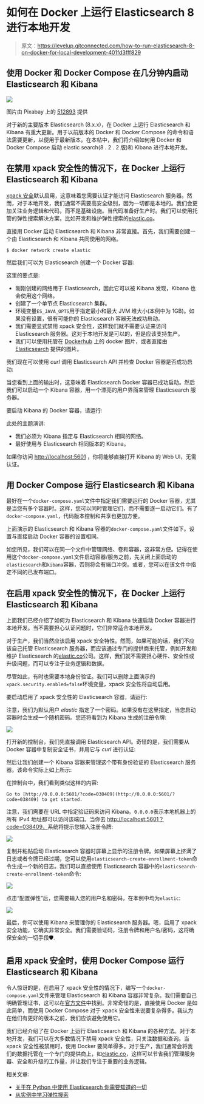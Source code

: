 # 如何在 Docker 上运行 Elasticsearch 8 进行本地开发

> 原文：<https://levelup.gitconnected.com/how-to-run-elasticsearch-8-on-docker-for-local-development-401fd3fff829>

## 使用 Docker 和 Docker Compose 在几分钟内启动 Elasticsearch 和 Kibana

![](img/858a6487b850d3d7c8449e2c6cead7e5.png)

图片由 Pixabay 上的 [512893](https://pixabay.com/photos/fantasy-illusion-sailboat-sea-sky-1204156/) 提供

对于新的主要版本 Elasticsearch (8.x.x)，在 Docker 上运行 Elasticsearch 和 Kibana 有重大更新。用于以前版本的 Docker 和 Docker Compose 的命令和语法需要更新，以便用于最新版本。在本帖中，我们将介绍如何用 Docker 和 Docker Compose 启动 elastic search(8 . 2 . 2 版)和 Kibana 进行本地开发。

## 在禁用 xpack 安全性的情况下，在 Docker 上运行 Elasticsearch 和 Kibana

[xpack 安全](https://www.elastic.co/guide/en/elasticsearch/reference/current/security-settings.html)默认启用，这意味着您需要认证才能访问 Elasticsearch 服务器。然而，对于本地开发，我们通常不需要高安全级别，因为一切都是本地的。我们会更加关注业务逻辑和代码，而不是基础设施。当代码准备好生产时。我们可以使用托管的弹性搜索解决方案，比如开发和维护弹性搜索的[elastic.co](https://www.elastic.co/)。

直接用 Docker 启动 Elasticsearch 和 Kibana 非常直接。首先，我们需要创建一个由 Elasticsearch 和 Kibana 共同使用的网络。

```
$ docker network create elastic
```

然后我们可以为 Elasticsearch 创建一个 Docker 容器:

这里的要点是:

*   刚刚创建的网络用于 Elasticsearch，因此它可以被 Kibana 发现，Kibana 也会使用这个网络。
*   创建了一个单节点 Elasticsearch 集群。
*   环境变量`ES_JAVA_OPTS`用于指定最小和最大 JVM 堆大小(本例中为 1GB)。如果没有设置，很有可能你的 Elasticsearch 容器无法成功启动。
*   我们需要显式禁用 xpack 安全性，这样我们就不需要认证来访问 Elasticsearch 服务器。这对于本地开发是可以的，但是应该支持生产。
*   我们可以使用托管在 [Dockerhub](https://hub.docker.com/_/elasticsearch) 上的 docker 图片，或者直接由 [Elasticsearch](https://www.docker.elastic.co/r/elasticsearch) 提供的图片。

我们现在可以使用 *curl* 调用 Elasticsearch API 并检查 Docker 容器是否成功启动:

当您看到上面的输出时，这意味着 Elasticsearch Docker 容器已成功启动。然后我们可以启动一个 Kibana 容器，用一个漂亮的用户界面来管理 Elasticsearch 服务器。

要启动 Kibana 的 Docker 容器，请运行:

此处的主题演讲:

*   我们必须为 Kibana 指定与 Elasticsearch 相同的网络。
*   最好使用与 Elasticsearch 相同版本的 Kibana。

如果你访问 [http://localhost:5601](http://localhost:5601) ，你将能够直接打开 Kibana 的 Web UI，无需认证。

## 用 Docker Compose 运行 Elasticsearch 和 Kibana

最好在一个`docker-compose.yaml`文件中指定我们需要运行的 Docker 容器，尤其是当您有多个容器时。这样，您可以同时管理它们，而不需要逐一启动它们。有了`docker-compose.yaml`，代码版本控制和共享也更加方便。

上面演示的 Elasticsearch 和 Kibana 容器的`docker-compose.yaml`文件如下。设置与直接启动 Docker 容器的设置相同。

如您所见，我们可以在同一个文件中管理网络、卷和容器，这非常方便。记得在使用这个`docker-compose.yaml`文件启动容器/服务之前，先关闭上面启动的`elasticsearch`和`kibana`容器，否则将会有端口冲突。或者，您可以在该文件中指定不同的已发布端口。

## 在启用 xpack 安全性的情况下，在 Docker 上运行 Elasticsearch 和 Kibana

上面我们已经介绍了如何为 Elasticsearch 和 Kibana 快速启动 Docker 容器进行本地开发。当不需要担心认证问题时，它们非常适合本地开发。

对于生产，我们当然应该启用 xpack 安全特性。然而，如果可能的话，我们不应该自己托管 Elasticsearch 服务器，而应该通过专门的提供商来托管，例如开发和维护 Elasticsearch 的[elastic.co](https://www.elastic.co/)公司。这样，我们就不需要担心硬件、安全性或升级问题，而可以专注于业务逻辑和数据。

尽管如此，有时也需要本地身份验证。我们可以删除上面演示的`xpack.security.enabled=false`环境变量，xpack 安全性将自动启用。

要启动启用了 xpack 安全性的 Elasticsearch 容器，请运行:

注意，我们为默认用户 *elastic* 指定了一个密码。如果没有在这里指定，当您启动容器时会生成一个随机密码。您还将看到为 Kibana 生成的注册令牌:

![](img/a079d071818e7c07118e55eeb3c104e0.png)

打开新的控制台，我们先直接调用 Elasticsearch API。奇怪的是，我们需要从 Docker 容器中复制安全证书，并用它与 *curl* 进行认证:

然后让我们创建一个 Kibana 容器来管理这个带有身份验证的 Elasticsearch 服务器。该命令实际上如上所示:

在控制台中，我们看到类似这样的内容:

```
Go to [http://0.0.0.0:5601/?code=038409](http://0.0.0.0:5601/?code=038409) to get started.
```

注意，我们需要在 URL 中指定验证码来访问 Kibana。`0.0.0.0`表示本地机器上的所有 IPv4 地址都可以访问该端口。当你去 [http://localhost:5601？code=038409，](http://localhost:5601,)系统将提示您输入注册令牌:

![](img/70e84472686e354dcbaf58343b859092.png)

复制并粘贴启动 Elasticsearch 容器时屏幕上显示的注册令牌。如果屏幕上挤满了日志或者令牌已经过期，您可以使用`elasticsearch-create-enrollment-token`命令生成一个新的日志。我们可以直接使用 Elasticsearch 容器中的`elasticsearch-create-enrollment-token`命令:

![](img/8222ca8d7725074182dc16ff47f140de.png)

点击“配置弹性”后，您需要输入您的用户名和密码，在本例中均为`elastic`:

![](img/6f03934c17c3d0ff9b7ef4ab920828f5.png)

最后，你可以使用 Kibana 来管理你的 Elasticsearch 服务器。嗯，启用了 xpack 安全功能，它确实非常安全。我们需要验证码，注册令牌和用户名/密码，这将确保安全的一切手段🛡️.

## 启用 xpack 安全时，使用 Docker Compose 运行 Elasticsearch 和 Kibana

令人惊讶的是，在启用了 xpack 安全性的情况下，编写一个`docker-compose.yaml`文件来管理 Elasticsearch 和 Kibana 容器非常复杂。我们需要自己明确管理证书，这可以在[官方文件](https://www.elastic.co/guide/en/elastic-stack-get-started/current/get-started-stack-docker.html#get-started-docker-tls)中找到。非常奇怪的是，直接使用 Docker 是如此简单，而使用 Docker Compose 对于 xpack 安全性来说要复杂得多。我认为在他们有更好的版本之前，我们应该避免使用它。

我们已经介绍了在 Docker 上运行 Elasticsearch 和 Kibana 的各种方法。对于本地开发，我们可以在大多数情况下禁用 xpack 安全性，只关注数据和查询。当 xpack 安全性被禁用时，使用 Docker 要简单得多。对于生产，我们通常会将我们的数据托管在一个专门的提供商上，如[elastic.co](https://www.elastic.co/)，这样可以节省我们管理服务器、安全和升级的工作量，并让我们专注于重要的业务逻辑。

相关文章:

*   [关于在 Python 中使用 Elasticsearch 你需要知道的一切](https://lynn-kwong.medium.com/all-you-need-to-know-about-using-elasticsearch-in-python-b9ed00e0fdf0)
*   [从实例中学习弹性搜索](https://lynn-kwong.medium.com/learn-elasticsearch-from-practical-examples-495f2f8db83e)